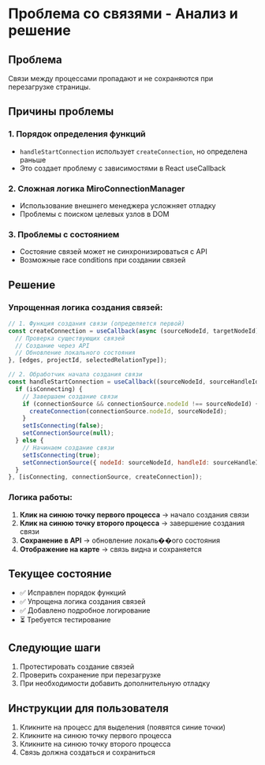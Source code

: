 # Проблема со связями - Анализ и решение

## Проблема
Связи между процессами пропадают и не сохраняются при перезагрузке страницы.

## Причины проблемы

### 1. Порядок определения функций
- `handleStartConnection` использует `createConnection`, но определена раньше
- Это создает проблему с зависимостями в React useCallback

### 2. Сложная логика MiroConnectionManager
- Использование внешнего менеджера усложняет отладку
- Проблемы с поиском целевых узлов в DOM

### 3. Проблемы с состоянием
- Состояние связей может не синхронизироваться с API
- Возможные race conditions при создании связей

## Решение

### Упрощенная логика создания связей:

```javascript
// 1. Функция создания связи (определяется первой)
const createConnection = useCallback(async (sourceNodeId, targetNodeId) => {
  // Проверка существующих связей
  // Создание через API
  // Обновление локального состояния
}, [edges, projectId, selectedRelationType]);

// 2. Обработчик начала создания связи
const handleStartConnection = useCallback((sourceNodeId, sourceHandleId) => {
  if (isConnecting) {
    // Завершаем создание связи
    if (connectionSource && connectionSource.nodeId !== sourceNodeId) {
      createConnection(connectionSource.nodeId, sourceNodeId);
    }
    setIsConnecting(false);
    setConnectionSource(null);
  } else {
    // Начинаем создание связи
    setIsConnecting(true);
    setConnectionSource({ nodeId: sourceNodeId, handleId: sourceHandleId });
  }
}, [isConnecting, connectionSource, createConnection]);
```

### Логика работы:
1. **Клик на синюю точку первого процесса** → начало создания связи
2. **Клик на синюю точку второго процесса** → завершение создания связи
3. **Сохранение в API** → обновление локаль��ого состояния
4. **Отображение на карте** → связь видна и сохраняется

## Текущее состояние
- ✅ Исправлен порядок функций
- ✅ Упрощена логика создания связей
- ✅ Добавлено подробное логирование
- ⏳ Требуется тестирование

## Следующие шаги
1. Протестировать создание связей
2. Проверить сохранение при перезагрузке
3. При необходимости добавить дополнительную отладку

## Инструкции для пользователя
1. Кликните на процесс для выделения (появятся синие точки)
2. Кликните на синюю точку первого процесса
3. Кликните на синюю точку второго процесса
4. Связь должна создаться и сохраниться